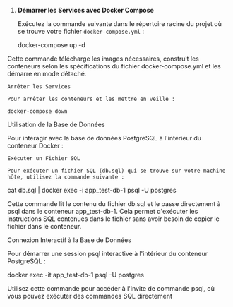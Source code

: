 

1. **Démarrer les Services avec Docker Compose**

   Exécutez la commande suivante dans le répertoire racine du projet où se trouve votre fichier `docker-compose.yml` :

   docker-compose up -d

Cette commande télécharge les images nécessaires, construit les conteneurs selon les spécifications du fichier docker-compose.yml et les démarre en mode détaché.

    Arrêter les Services

    Pour arrêter les conteneurs et les mettre en veille :

    docker-compose down

Utilisation de la Base de Données

Pour interagir avec la base de données PostgreSQL à l'intérieur du conteneur Docker :

    Exécuter un Fichier SQL

    Pour exécuter un fichier SQL (db.sql) qui se trouve sur votre machine hôte, utilisez la commande suivante :

cat db.sql | docker exec -i app_test-db-1 psql -U postgres

Cette commande lit le contenu du fichier db.sql et le passe directement à psql dans le conteneur app_test-db-1. Cela permet d'exécuter les instructions SQL contenues dans le fichier sans avoir besoin de copier le fichier dans le conteneur.

Connexion Interactif à la Base de Données

Pour démarrer une session psql interactive à l'intérieur du conteneur PostgreSQL :

docker exec -it app_test-db-1 psql -U postgres

Utilisez cette commande pour accéder à l'invite de commande psql, où vous pouvez exécuter des commandes SQL directement